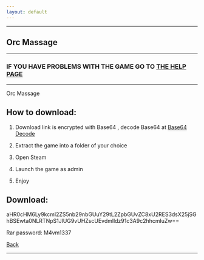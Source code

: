 ```yaml
---
layout: default
---
```


* * *

## Orc Massage

* * *

### IF YOU HAVE PROBLEMS WITH THE GAME GO TO [THE HELP PAGE](/games/help.md)

* * *

Orc Massage

## How to download:

1. Download link is encrypted with Base64 , decode Base64 at [Base64 Decode](https://www.base64decode.org/)

2. Extract the game into a folder of your choice

3. Open Steam

4. Launch the game as admin

5. Enjoy

## Download:

aHR0cHM6Ly9kcml2ZS5nb29nbGUuY29tL2ZpbGUvZC8xU2RES3dsX25jSGhBSEwta0NLRTNpS1JlUG9vUHZscUEvdmlldz91c3A9c2hhcmluZw==

Rar password: M4vm1337

[Back](https://m4vmcvrk.github.io/)

* * *
